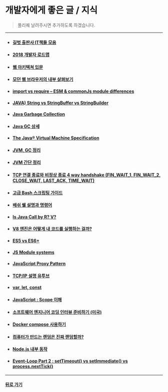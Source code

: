 # 개발자에게 좋은 글 / 지식

> 풀리퀘 날려주시면 추가하도록 하겠습니다.

<hr/>

- #### [길벗 출판사 IT책들 모음](https://thebook.io/)

- #### [2018 개발자 로드맵](https://github.com/devJang/developer-roadmap)

- #### [웹 아키텍쳐 입문](https://rhostem.github.io/posts/2018-07-22-web-architecture-101/)

- #### [모던 웹 브라우저의 내부 살펴보기](https://medium.com/@euncho/%EB%AA%A8%EB%8D%98-%EC%9B%B9-%EB%B8%8C%EB%9D%BC%EC%9A%B0%EC%A0%80%EC%9D%98-%EB%82%B4%EB%B6%80-%EC%82%B4%ED%8E%B4%EB%B3%B4%EA%B8%B0-part-1-8650c5900974)

- #### [import vs require – ESM & commonJs module differences](http://voidcanvas.com/import-vs-require/)

- #### [JAVA) String vs StringBuffer vs StringBuilder](http://effectivesquid.tistory.com/entry/String-vs-StringBuffer-vs-StringBuilder)

- #### [Java Garbage Collection](https://d2.naver.com/helloworld/1329)

- #### [Java GC 상세](https://perfectacle.github.io/2019/05/07/jvm-gc-basic/)

- #### [The Java® Virtual Machine Specification](https://docs.oracle.com/javase/specs/jvms/se11/html/index.html)

- #### [JVM, GC 정리](https://yckwon2nd.blogspot.com/2014/04/garbage-collection.html?m=1)

- #### [JVM 간단 정리](http://asfirstalways.tistory.com/158)

- #### [TCP 연결 종료와 비정상 종료 4 way handshake (FIN_WAIT_1, FIN_WAIT_2, CLOSE_WAIT, LAST_ACK, TIME_WAIT)](http://hyeonstorage.tistory.com/287)

- #### [고급 Bash 스크립팅 가이드](https://wiki.kldp.org/HOWTO/html/Adv-Bash-Scr-HOWTO/)

- #### [배쉬 쉘 설명과 명령어](https://blog.gaerae.com/2015/01/bash-hello-world.html)

- #### [Is Java Call by R? V?](https://brunch.co.kr/@kd4/2)

- #### [V8 엔진은 어떻게 내 코드를 실행하는 걸까?](https://evan-moon.github.io/2019/06/28/v8-analysis/?fbclid=IwAR3mvHr93Mn3VoVWxwEizNO2_mHmp7IpD2tJat8eDf234wb4tBai9CVZir8)

- #### [ES5 vs ES6+](https://ui.toast.com/fe-guide/ko_ES5-TO-ES6)

- #### [JS Module systems](https://velog.io/@doondoony/JavaScript-Module-System)

- #### [JavaScript Proxy Pattern](https://velog.io/@doondoony/JavaScript-Proxy-101)

- #### [TCP/IP 설명 유투브](https://www.youtube.com/watch?v=Fh1GAi63CfA)

- #### [var, let, const](https://evan-moon.github.io/2019/06/18/javascript-let-const/)

- #### [JavaScript : Scope 이해](http://www.nextree.co.kr/p7363/)

- #### [소프트웨어 엔지니어 코딩 인터뷰 준비하기 (미국)](https://imasoftwareengineer.tistory.com/66)

- #### [Docker compose 사용하기](https://www.44bits.io/ko/post/almost-perfect-development-environment-with-docker-and-docker-compose)

- #### [컴퓨터가 만드는 랜덤은 진짜 랜덤할까?](https://evan-moon.github.io/2019/07/14/what-is-random/)

- #### [Node.js 내부 동작](https://sjh836.tistory.com/149)

- #### [Event-Loop Part 2 : setTimeout() vs setImmediate() vs process.nextTick()](https://medium.com/@rpf5573/nodejs-event-loop-part-2-settimeout-vs-setimmediate-vs-process-nexttick-70ba2a9f0895)

- - -

#### [뒤로 가기](./../../..)

